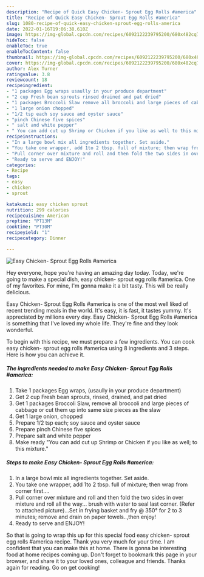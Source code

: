 ```yaml
---
description: "Recipe of Quick Easy Chicken- Sprout Egg Rolls #america"
title: "Recipe of Quick Easy Chicken- Sprout Egg Rolls #america"
slug: 1080-recipe-of-quick-easy-chicken-sprout-egg-rolls-america
date: 2022-01-16T19:06:38.610Z
image: https://img-global.cpcdn.com/recipes/6092122239795200/680x482cq70/easy-chicken-sprout-egg-rolls-america-recipe-main-photo.jpg
hideToc: false
enableToc: true
enableTocContent: false
thumbnail: https://img-global.cpcdn.com/recipes/6092122239795200/680x482cq70/easy-chicken-sprout-egg-rolls-america-recipe-main-photo.jpg
cover: https://img-global.cpcdn.com/recipes/6092122239795200/680x482cq70/easy-chicken-sprout-egg-rolls-america-recipe-main-photo.jpg
author: Alex Turner
ratingvalue: 3.8
reviewcount: 18
recipeingredient:
- "1 packages Egg wraps usaully in your produce department"
- "2 cup Fresh bean sprouts rinsed drained and pat dried"
- "1 packages Broccoli Slaw remove all broccoli and large pieces of cabbage or cut them up into same size pieces as the slaw"
- "1 large onion chopped"
- "1/2 tsp each soy sauce and oyster sauce"
- "pinch Chinese five spices"
- " salt and white pepper"
- " You can add cut up Shrimp or Chicken if you like as well to this mixture"
recipeinstructions:
- "In a large bowl mix all ingredients together. Set aside."
- "You take one wrapper, add 1to 2 tbsp. full of mixture; then wrap from corner first...."
- "Pull corner over mixture and roll and then fold the two sides in over mixture and roll all the way... brush with water to seal last corner. (Refer to attached picture)...Set in frying basket and fry @ 350° for 2 to 3 minutes; remove and drain on paper towels..,then enjoy!"
- "Ready to serve and ENJOY!"
categories:
- Recipe
tags:
- easy
- chicken
- sprout

katakunci: easy chicken sprout 
nutrition: 299 calories
recipecuisine: American
preptime: "PT13M"
cooktime: "PT30M"
recipeyield: "1"
recipecategory: Dinner

---
```



![Easy Chicken- Sprout Egg Rolls #america](https://img-global.cpcdn.com/recipes/6092122239795200/680x482cq70/easy-chicken-sprout-egg-rolls-america-recipe-main-photo.jpg)

Hey everyone, hope you're having an amazing day today. Today, we're going to make a special dish, easy chicken- sprout egg rolls #america. One of my favorites. For mine, I'm gonna make it a bit tasty. This will be really delicious.



Easy Chicken- Sprout Egg Rolls #america is one of the most well liked of recent trending meals in the world. It's easy, it is fast, it tastes yummy. It's appreciated by millions every day. Easy Chicken- Sprout Egg Rolls #america is something that I've loved my whole life. They're fine and they look wonderful.


To begin with this recipe, we must prepare a few ingredients. You can cook easy chicken- sprout egg rolls #america using 8 ingredients and 3 steps. Here is how you can achieve it.

<!--inarticleads1-->

##### The ingredients needed to make Easy Chicken- Sprout Egg Rolls #america:

1. Take 1 packages Egg wraps, (usaully in your produce department)
1. Get 2 cup Fresh bean sprouts, rinsed, drained, and pat dried
1. Get 1 packages Broccoli Slaw, remove all broccoli and large pieces of cabbage or cut them up into same size pieces as the slaw
1. Get 1 large onion, chopped
1. Prepare 1/2 tsp each; soy sauce and oyster sauce
1. Prepare pinch Chinese five spices
1. Prepare  salt and white pepper
1. Make ready  &#34;You can add cut up Shrimp or Chicken if you like as well; to this mixture.&#34;




<!--inarticleads2-->

##### Steps to make Easy Chicken- Sprout Egg Rolls #america:

1. In a large bowl mix all ingredients together. Set aside.
1. You take one wrapper, add 1to 2 tbsp. full of mixture; then wrap from corner first....
1. Pull corner over mixture and roll and then fold the two sides in over mixture and roll all the way... brush with water to seal last corner. (Refer to attached picture)...Set in frying basket and fry @ 350° for 2 to 3 minutes; remove and drain on paper towels..,then enjoy!
1. Ready to serve and ENJOY!



So that is going to wrap this up for this special food easy chicken- sprout egg rolls #america recipe. Thank you very much for your time. I am confident that you can make this at home. There is gonna be interesting food at home recipes coming up. Don't forget to bookmark this page in your browser, and share it to your loved ones, colleague and friends. Thanks again for reading. Go on get cooking!
